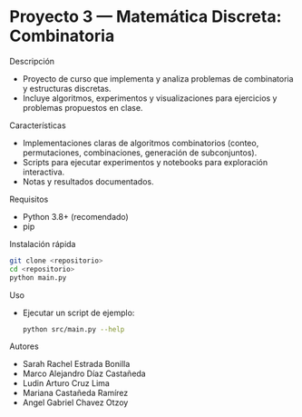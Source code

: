 # Proyecto 3 — Matemática Discreta: Combinatoria

Descripción
- Proyecto de curso que implementa y analiza problemas de combinatoria y estructuras discretas.
- Incluye algoritmos, experimentos y visualizaciones para ejercicios y problemas propuestos en clase.

Características
- Implementaciones claras de algoritmos combinatorios (conteo, permutaciones, combinaciones, generación de subconjuntos).
- Scripts para ejecutar experimentos y notebooks para exploración interactiva.
- Notas y resultados documentados.

Requisitos
- Python 3.8+ (recomendado)
- pip

Instalación rápida
```bash
git clone <repositorio>
cd <repositorio>
python main.py
```

Uso
- Ejecutar un script de ejemplo:
    ```bash
    python src/main.py --help
    ```



Autores
- Sarah Rachel Estrada Bonilla
- Marco Alejandro Díaz Castañeda
- Ludin Arturo Cruz Lima
- Mariana Castañeda Ramírez
- Angel Gabriel Chavez Otzoy
